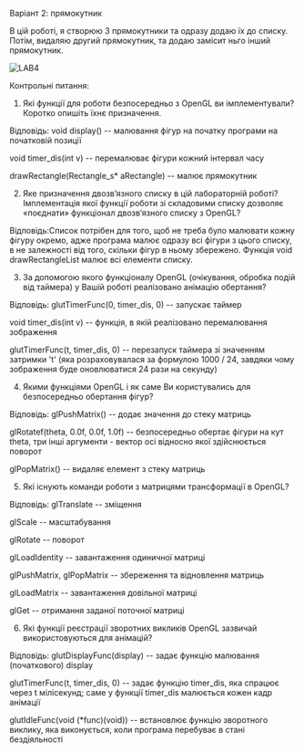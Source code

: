Варіант 2: прямокутник

В цій роботі, я створюю 3 прямокутники та одразу додаю їх до списку. Потім, видаляю другий прямокутник, та додаю замісит ньго інший прямокутник.

![LAB4](https://github.com/sgubar/2023/assets/113849083/9a6c667e-eaa8-4931-851b-785ce01452e4)




Контрольні питання:
1. Які функції для роботи безпосередньо з OpenGL ви імплементували?
Коротко опишіть їхнє призначення.

Відповідь:
void display() -- малювання фігур на початку програми на початковій позиції

void timer_dis(int v) -- перемалюває фігури кожний інтервал часу

drawRectangle(Rectangle_s* aRectangle) -- малює прямокутник

2. Яке призначення двозв’язного списку в цій лабораторній роботі?
Імплементація якої функції роботи зі складовими списку дозволяє
«поєднати» функціонал двозв’язного списку з OpenGL?

Відповідь:Список потрібен для того, щоб не треба було малювати кожну фігуру окремо, адже програма малює одразу всі фігури з цього списку, в не залежності від того, скільки фігур в ньому збережено. 
Функція void drawRectangleList малює всі елементи списку.

3. За допомогою якого функціоналу OpenGL (очікування, обробка подій
від таймера) у Вашій роботі реалізовано анімацію обертання?

Відповідь:
glutTimerFunc(0, timer_dis, 0) -- запускає таймер

void timer_dis(int v) -- функція, в якій реалізовано перемалювання зображення

 glutTimerFunc(t, timer_dis, 0) -- перезапуск таймера зі значенням затримки 't' (яка розраховувалася за формулою 1000 / 24, завдяки чому зображення буде оновлюватися 24 рази на секунду)
 
4. Якими функціями OpenGL і як саме Ви користувались для
безпосередньо обертання фігур?

Відповідь:
glPushMatrix() -- додає значення до стеку матриць

glRotatef(theta, 0.0f, 0.0f, 1.0f) -- безпосередньо обертає фігури на кут theta, три інші аргументи - вектор осі відносно якої здійснюється поворот

glPopMatrix() -- видаляє елемент з стеку матриць

5. Які існують команди роботи з матрицями трансформації в OpenGL?

Відповідь:
glTranslate -- зміщення

glScale -- масштабування

glRotate -- поворот

glLoadIdentity -- завантаження одиничної матриці

glPushMatrix, glPopMatrix -- збереження та відновлення матриць

glLoadMatrix -- завантаження довільної матриці

glGet -- отримання заданої поточної матриці

6. Які функції реєстрації зворотних викликів OpenGL зазвичай
використовуються для анімацій?

Відповідь:
glutDisplayFunc(display) -- задає функцію малювання (початкового) display 

glutTimerFunc(t, timer_dis, 0) -- задає функцію timer_dis, яка спрацює через t мілісекунд; саме у функції timer_dis малюється кожен кадр анімації 

glutIdleFunc(void (*func)(void)) -- встановлює функцію зворотного виклику, яка виконується, коли програма перебуває в стані бездіяльності


